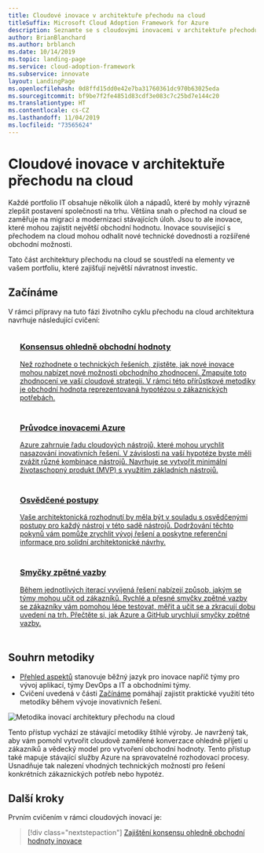 ```yaml
---
title: Cloudové inovace v architektuře přechodu na cloud
titleSuffix: Microsoft Cloud Adoption Framework for Azure
description: Seznamte se s cloudovými inovacemi v architektuře přechodu na cloud.
author: BrianBlanchard
ms.author: brblanch
ms.date: 10/14/2019
ms.topic: landing-page
ms.service: cloud-adoption-framework
ms.subservice: innovate
layout: LandingPage
ms.openlocfilehash: 0d8ffd15dd0e42e7ba31760361dc970b63025eda
ms.sourcegitcommit: bf9be7f2fe4851d83cdf3e083c7c25bd7e144c20
ms.translationtype: HT
ms.contentlocale: cs-CZ
ms.lasthandoff: 11/04/2019
ms.locfileid: "73565624"
---
```

# <a name="cloud-innovation-in-the-cloud-adoption-framework"></a>Cloudové inovace v architektuře přechodu na cloud

Každé portfolio IT obsahuje několik úloh a nápadů, které by mohly výrazně zlepšit postavení společnosti na trhu. Většina snah o přechod na cloud se zaměřuje na migraci a modernizaci stávajících úloh. Jsou to ale inovace, které mohou zajistit největší obchodní hodnotu. Inovace související s přechodem na cloud mohou odhalit nové technické dovednosti a rozšířené obchodní možnosti.

Tato část architektury přechodu na cloud se soustředí na elementy ve vašem portfoliu, které zajišťují největší návratnost investic.

## <a name="get-started"></a>Začínáme

V rámci přípravy na tuto fázi životního cyklu přechodu na cloud architektura navrhuje následující cvičení:

<!-- markdownlint-disable MD033 -->

<ul class="panelContent cardsF">
    <li style="display: flex; flex-direction: column;">
        <a href="./business-value.md">
            <div class="cardSize">
                <div class="cardPadding" style="padding-bottom:10px;">
                    <div class="card" style="padding-bottom:10px;">
                        <div class="cardImageOuter">
                            <div class="cardImage">
                                <img alt="" src="../_images/icons/1.png" data-linktype="external">
                            </div>
                        </div>
                        <div class="cardText" style="padding-left:0px;">
                            <h3>Konsensus ohledně obchodní hodnoty</h3>
Než rozhodnete o technických řešeních, zjistěte, jak nové inovace mohou nabízet nové možnosti obchodního zhodnocení. Zmapujte toto zhodnocení ve vaší cloudové strategii. V rámci této přírůstkové metodiky je obchodní hodnota reprezentovaná hypotézou o zákaznických potřebách.
                        </div>
                    </div>
                </div>
            </div>
        </a>
    </li>
    <li style="display: flex; flex-direction: column;">
        <a href="./innovation-guide/index.md">
            <div class="cardSize">
                <div class="cardPadding" style="padding-bottom:10px;">
                    <div class="card" style="padding-bottom:10px;">
                        <div class="cardImageOuter">
                            <div class="cardImage">
                                <img alt="" src="../_images/icons/2.png" data-linktype="external">
                            </div>
                        </div>
                        <div class="cardText" style="padding-left:0px;">
                            <h3>Průvodce inovacemi Azure</h3>
Azure zahrnuje řadu cloudových nástrojů, které mohou urychlit nasazování inovativních řešení. V závislosti na vaší hypotéze byste měli zvážit různé kombinace nástrojů. Navrhuje se vytvořit minimální životaschopný produkt (MVP) s využitím základních nástrojů.
                        </div>
                    </div>
                </div>
            </div>
        </a>
    </li>
    <li style="display: flex; flex-direction: column;">
        <a href="./best-practices/index.md">
            <div class="cardSize">
                <div class="cardPadding" style="padding-bottom:10px;">
                    <div class="card" style="padding-bottom:10px;">
                        <div class="cardImageOuter">
                            <div class="cardImage">
                                <img alt="" src="../_images/icons/3.png" data-linktype="external">
                            </div>
                        </div>
                        <div class="cardText" style="padding-left:0px;">
                            <h3>Osvědčené postupy</h3>
Vaše architektonická rozhodnutí by měla být v souladu s osvědčenými postupy pro každý nástroj v této sadě nástrojů. Dodržování těchto pokynů vám pomůže zrychlit vývoj řešení a poskytne referenční informace pro solidní architektonické návrhy.
                        </div>
                    </div>
                </div>
            </div>
        </a>
    </li>
    <li style="display: flex; flex-direction: column;">
        <a href="./considerations/adoption.md">
            <div class="cardSize">
                <div class="cardPadding" style="padding-bottom:10px;">
                    <div class="card" style="padding-bottom:10px;">
                        <div class="cardImageOuter">
                            <div class="cardImage">
                                <img alt="" src="../_images/icons/4.png" data-linktype="external">
                            </div>
                        </div>
                        <div class="cardText" style="padding-left:0px;">
                            <h3>Smyčky zpětné vazby</h3>
Během jednotlivých iterací vyvíjená řešení nabízejí způsob, jakým se týmy mohou učit od zákazníků. Rychlé a přesné smyčky zpětné vazby se zákazníky vám pomohou lépe testovat, měřit a učit se a zkracují dobu uvedení na trh. Přečtěte si, jak Azure a GitHub urychlují smyčky zpětné vazby.
                        </div>
                    </div>
                </div>
            </div>
        </a>
    </li>
</ul>
<!-- markdownlint-enable MD033 -->

## <a name="methodology-summary"></a>Souhrn metodiky

- [Přehled aspektů](./considerations/index.md) stanovuje běžný jazyk pro inovace napříč týmy pro vývoj aplikací, týmy DevOps a IT a obchodními týmy.
- Cvičení uvedená v části [Začínáme](#get-started) pomáhají zajistit praktické využití této metodiky během vývoje inovativních řešení.

![Metodika inovací architektury přechodu na cloud](../_images/innovate/innovate-methodology.png)

Tento přístup vychází ze stávající metodiky štíhlé výroby. Je navržený tak, aby vám pomohl vytvořit cloudově zaměřené konverzace ohledně přijetí u zákazníků a vědecký model pro vytvoření obchodní hodnoty. Tento přístup také mapuje stávající služby Azure na spravovatelné rozhodovací procesy. Usnadňuje tak nalezení vhodných technických možností pro řešení konkrétních zákaznických potřeb nebo hypotéz.

## <a name="next-steps"></a>Další kroky

Prvním cvičením v rámci cloudových inovací je:
> [!div class="nextstepaction"]
> [Zajištění konsensu ohledně obchodní hodnoty inovace](./business-value.md)
